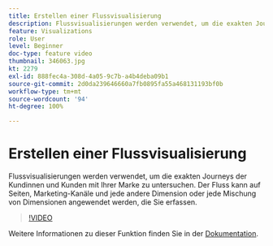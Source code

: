 ```yaml
---
title: Erstellen einer Flussvisualisierung
description: Flussvisualisierungen werden verwendet, um die exakten Journeys der Kundinnen und Kunden mit Ihrer Marke zu untersuchen. Der Fluss kann auf Seiten, Marketing-Kanäle und jede andere Dimension oder jede Mischung von Dimensionen angewendet werden, die Sie erfassen.
feature: Visualizations
role: User
level: Beginner
doc-type: feature video
thumbnail: 346063.jpg
kt: 2279
exl-id: 888fec4a-308d-4a05-9c7b-a4b4deba09b1
source-git-commit: 2d0da239646660a7fb0895fa55a468131193bf0b
workflow-type: tm+mt
source-wordcount: '94'
ht-degree: 100%

---
```


# Erstellen einer Flussvisualisierung

Flussvisualisierungen werden verwendet, um die exakten Journeys der Kundinnen und Kunden mit Ihrer Marke zu untersuchen. Der Fluss kann auf Seiten, Marketing-Kanäle und jede andere Dimension oder jede Mischung von Dimensionen angewendet werden, die Sie erfassen.

>[!VIDEO](https://video.tv.adobe.com/v/346063/?quality=12&learn=on)

Weitere Informationen zu dieser Funktion finden Sie in der [Dokumentation](https://experienceleague.adobe.com/docs/analytics/analyze/analysis-workspace/visualizations/flow/flow.html?lang=de).